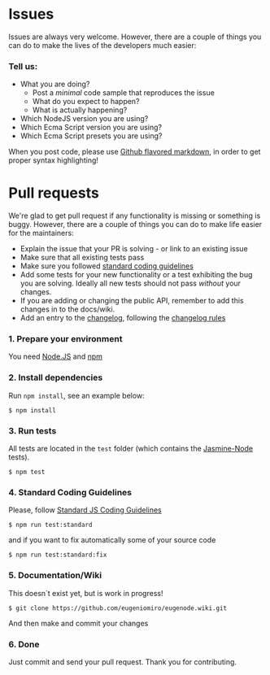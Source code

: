 # Issues
Issues are always very welcome. 
However, there are a couple of things you can do to make the lives of the developers much easier:

### Tell us:

* What you are doing?
  * Post a _minimal_ code sample that reproduces the issue
  * What do you expect to happen?
  * What is actually happening?
* Which NodeJS version you are using?
* Which Ecma Script version you are using?
* Which Ecma Script presets you are using?

When you post code, please use [Github flavored markdown](https://help.github.com/articles/github-flavored-markdown), 
in order to get proper syntax highlighting!

# Pull requests

We're glad to get pull request if any functionality is missing or something is buggy. 
However, there are a couple of things you can do to make life easier for the maintainers:

* Explain the issue that your PR is solving - or link to an existing issue
* Make sure that all existing tests pass
* Make sure you followed [standard coding guidelines](http://standardjs.com)
* Add some tests for your new functionality or a test exhibiting the bug you are solving. Ideally all new tests should not pass _without_ your changes.
* If you are adding or changing the public API, remember to add this changes in to the docs/wiki.
* Add an entry to the [changelog](CHANGELOG.md), following the [changelog rules](http://keepachangelog.com/)

### 1. Prepare your environment

You need [Node.JS](http://nodejs.org) and [npm](https://docs.npmjs.com/getting-started/installing-node)

### 2. Install dependencies

Run `npm install`, see an example below:

```console
$ npm install
```

### 3. Run tests ###

All tests are located in the `test` folder (which contains the [Jasmine-Node](https://github.com/mhevery/jasmine-node) tests).

```console
$ npm test 
```

### 4. Standard Coding Guidelines ###

Please, follow [Standard JS Coding Guidelines](http://standardjs.com)

```console
$ npm run test:standard
```

and if you want to fix automatically some of your source code
 
```console
$ npm run test:standard:fix
```

### 5. Documentation/Wiki ###

This doesn´t exist yet, but is work in progress! 

```console
$ git clone https://github.com/eugeniomiro/eugenode.wiki.git
```

And then make and commit your changes

### 6. Done ###

Just commit and send your pull request. 
Thank you for contributing.

